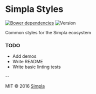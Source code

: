 # Simpla Styles
[![Bower dependencies][bowerdeps-badge]][bowerdeps-url] ![Version][bower-badge]

Common styles for the Simpla ecosystem

### TODO
- Add demos
- Write README
- Write basic linting tests

--

MIT © 2016 [Simpla](https://www.simpla.io)

[bower-badge]: https://img.shields.io/bower/v/simpla-styles.svg
[bowerdeps-badge]: https://img.shields.io/gemnasium/SimplaElements/simpla-styles.svg
[bowerdeps-url]: https://gemnasium.com/bower/simpla-styles

